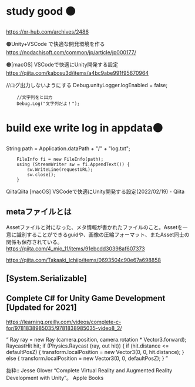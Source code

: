 # study good 🟠
https://xr-hub.com/archives/2486

🟠Unity+VSCode で快適な開発環境を作る
https://nodachisoft.com/common/jp/article/jp000177/

🟠[macOS] VSCodeで快適にUnity開発する設定
https://qiita.com/kabosu3d/items/a4bc9abe991f95670964

 //ログ出力しないようにする
        Debug.unityLogger.logEnabled = false;
 
        //文字列をと出力
        Debug.Log("文字列だよ！");
        
# build exe write log in appdata🟠
 String path = Application.dataPath + "/" + "log.txt";
     
        FileInfo fi = new FileInfo(path);
        using (StreamWriter sw = fi.AppendText()) {
            sw.WriteLine(requestURL);
            sw.close();
        }

QiitaQiita
[macOS] VSCodeで快適にUnity開発する設定(2022/02/19) - Qiita



## metaファイルとは
Assetファイルと対になった、メタ情報が書かれたファイルのこと。Assetを一意に識別することができるguidや、画像の圧縮フォーマット、またAsset同士の関係も保存されている。
https://qiita.com/4_mio_11/items/91ebcdd30398af607373

https://qiita.com/Takaaki_Ichijo/items/0693504c90e67a698858
 ## [System.Serializable]
 
##  Complete C# for Unity Game Development [Updated for 2021]
https://learning.oreilly.com/videos/complete-c-for/9781838985035/9781838985035-video8_2/


“ Ray ray = new Ray (camera.position, camera.rotation * 
       Vector3.forward); 
    RaycastHit hit; 
    if (Physics.Raycast (ray, out hit)) { 
      if (hit.distance <= defaultPosZ) { 
        transform.localPosition = new Vector3(0, 0, hit.distance); 
      } else { 
        transform.localPosition = new Vector3(0, 0, defaultPosZ); 
      } ”

抜粋:: Jesse Glover  “Complete Virtual Reality and Augmented Reality Development with Unity”。 Apple Books  
